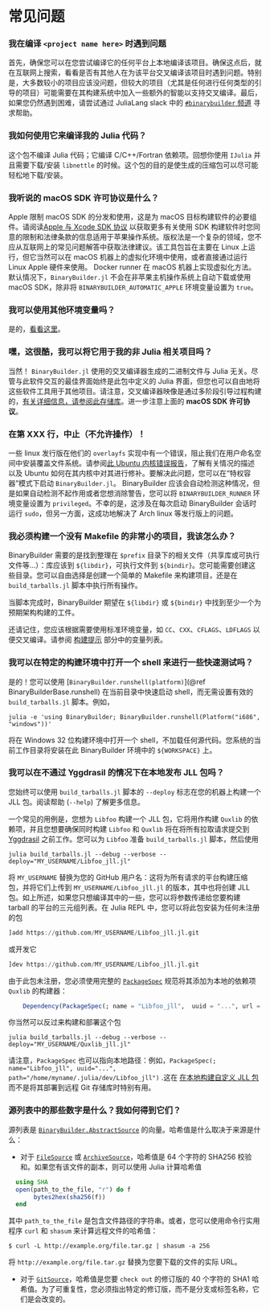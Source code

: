 
# 常见问题

### 我在编译 `<project name here>` 时遇到问题

首先，确保您可以在您尝试编译它的任何平台上本地编译该项目。确保这点后，就在互联网上搜索，看看是否有其他人在为该平台交叉编译该项目时遇到问题。特别是，大多数较小的项目应该没问题，但较大的项目（尤其是任何进行任何类型的引导的项目）可能需要在其构建系统中加入一些额外的智能以支持交叉编译。最后，如果您仍然遇到困难，请尝试通过 JuliaLang slack 中的 [`#binarybuilder` 频道](https://julialang.slack.com/archives/C674ELDNX) 寻求帮助。

### 我如何使用它来编译我的 Julia 代码？

这个包不编译 Julia 代码；它编译 C/C++/Fortran 依赖项。回想你使用 `IJulia` 并且需要下载/安装 `libnettle` 的时候。这个包的目的是使生成的压缩包可以尽可能轻松地下载/安装。

### 我听说的 macOS SDK 许可协议是什么？

Apple 限制 macOS SDK 的分发和使用，这是为 macOS 目标构建软件的必要组件。请阅读[Apple 与 Xcode SDK 协议](https://images.apple.com/legal/sla/docs/xcode.pdf) 以获取更多有关使用 SDK 构建软件时您同意的限制和法律条款的信息适用于苹果操作系统。版权法是一个复杂的领域，您不应从互联网上的常见问题解答中获取法律建议。该工具包旨在主要在 Linux 上运行，但它当然可以在 macOS 机器上的虚拟化环境中使用，或者直接通过运行 Linux Apple 硬件来使用。 Docker runner 在 macOS 机器上实现虚拟化方法。默认情况下，`BinaryBuilder.jl` 不会在非苹果主机操作系统上自动下载或使用 macOS SDK，除非将 `BINARYBUILDER_AUTOMATIC_APPLE` 环境变量设置为 `true`。

### 我可以使用其他环境变量吗？

是的，[看看这里](environment_variables.md)。


### 嘿，这很酷，我可以将它用于我的非 Julia 相关项目吗？

当然！ `BinaryBuilder.jl` 使用的交叉编译器生成的二进制文件与 Julia 无关。尽管与此软件交互的最佳界面始终是此包中定义的 Julia 界面，但您也可以自由地将这些软件工具用于其他项目。请注意，交叉编译器映像是通过多阶段引导过程构建的，[有关详细信息，请参阅此存储库](https://github.com/JuliaPackaging/Yggdrasil)。进一步注意上面的 **macOS SDK 许可协议**。

### 在第 XXX 行，中止（不允许操作）！

一些 linux 发行版在他们的 `overlayfs` 实现中有一个错误，阻止我们在用户命名空间中安装覆盖文件系统。请参阅[此 Ubuntu 内核错误报告](https://bugs.launchpad.net/ubuntu/+source/linux/+bug/1531747)，了解有关情况的描述以及 Ubuntu 如何在其内核中对其进行修补。要解决此问题，您可以在“特权容器”模式下启动 `BinaryBuilder.jl`。 BinaryBuilder 应该会自动检测这种情况，但是如果自动检测不起作用或者您想消除警告，您可以将 `BINARYBUILDER_RUNNER` 环境变量设置为 `privileged`。不幸的是，这涉及在每次启动 BinaryBuilder 会话时运行 `sudo`，但另一方面，这成功地解决了 Arch linux 等发行版上的问题。

### 我必须构建一个没有 Makefile 的非常小的项目，我该怎么办？

BinaryBuilder 需要的是找到整理在 `$prefix` 目录下的相关文件（共享库或可执行文件等...）：库应该到 `${libdir}`，可执行文件到 `${bindir}`。您可能需要创建这些目录。您可以自由选择是创建一个简单的 Makefile 来构建项目，还是在 `build_tarballs.jl` 脚本中执行所有操作。

当脚本完成时，BinaryBuilder 期望在 `${libdir}` 或 `${bindir}` 中找到至少一个为预期架构构建的工件。

还请记住，您应该根据需要使用标准环境变量，如 `CC`、`CXX`、`CFLAGS`、`LDFLAGS` 以便交叉编译。请参阅 [构建提示](build_tips.md) 部分中的变量列表。

### 我可以在特定的构建环境中打开一个 shell 来进行一些快速测试吗？

是的！您可以使用 [`BinaryBuilder.runshell(platform)`](@ref BinaryBuilderBase.runshell) 在当前目录中快速启动 shell，而无需设置有效的 `build_tarballs.jl` 脚本。例如，

```
julia -e 'using BinaryBuilder; BinaryBuilder.runshell(Platform("i686", "windows"))'
```

将在 Windows 32 位构建环境中打开一个 shell，不加载任何源代码。您系统的当前工作目录将安装在此 BinaryBuilder 环境中的 `${WORKSPACE}` 上。

### 我可以在不通过 Yggdrasil 的情况下在本地发布 JLL 包吗？

您始终可以使用 `build_tarballs.jl` 脚本的 `--deploy` 标志在您的机器上构建一个 JLL 包。阅读帮助 (`--help`) 了解更多信息。

一个常见的用例是，您想为 `Libfoo` 构建一个 JLL 包，它将用作构建 `Quxlib` 的依赖项，并且您想要确保同时构建 `Libfoo` 和 `Quxlib` 将在将所有拉取请求提交到 [Yggdrasil](https://github.com/JuliaPackaging/Yggdrasil/) 之前工作。您可以为 `Libfoo` 准备 `build_tarballs.jl` 脚本，然后使用

```
julia build_tarballs.jl --debug --verbose --deploy="MY_USERNAME/Libfoo_jll.jl"
```

将 `MY_USERNAME` 替换为您的 GitHub 用户名：这将为所有请求的平台构建压缩包，并将它们上传到 `MY_USERNAME/Libfoo_jll.jl` 的版本，其中也将创建 JLL 包。如上所述，如果您只想编译其中的一些，您可以将参数传递给您要构建 tarball 的平台的三元组列表。在 Julia REPL 中，您可以将此包安装为任何未注册的包

```julia
]add https://github.com/MY_USERNAME/Libfoo_jll.jl.git
```

或开发它

```julia
]dev https://github.com/MY_USERNAME/Libfoo_jll.jl.git
```

由于此包未注册，您必须使用完整的 [`PackageSpec`](https://julialang.github.io/Pkg.jl/v1/api/#Pkg.PackageSpec) 规范将其添加为本地的依赖项 `Quxlib` 的构建器：

```julia
    Dependency(PackageSpec(; name = "Libfoo_jll",  uuid = "...", url = "https://github.com/MY_USERNAME/Libfoo_jll.jl.git"))
```

你当然可以反过来构建和部署这个包

```
julia build_tarballs.jl --debug --verbose --deploy="MY_USERNAME/Quxlib_jll.jl"
```

请注意，`PackageSpec` 也可以指向本地路径：例如，`PackageSpec(; name="Libfoo_jll", uuid="...", path="/home/myname/.julia/dev/Libfoo_jll")` .这在 [在本地构建自定义 JLL 包](@ref) 而不是将其部署到远程 Git 存储库时特别有用。

### 源列表中的那些数字是什么？我如何得到它们？

源列表是 [`BinaryBuilder.AbstractSource`](@ref) 的向量。哈希值是什么取决于来源是什么：

* 对于 [`FileSource`](@ref) 或 [`ArchiveSource`](@ref)，哈希值是 64 个字符的 SHA256 校验和。如果您有该文件的副本，则可以使用 Julia 计算哈希值

```julia
  using SHA
  open(path_to_the_file, "r") do f
       bytes2hex(sha256(f))
  end
  ```
  其中 `path_to_the_file` 是包含文件路径的字符串。或者，您可以使用命令行实用程序 `curl` 和 `shasum` 来计算远程文件的哈希值：

  ```
  $ curl -L http://example.org/file.tar.gz | shasum -a 256
  ```

  将 `http://example.org/file.tar.gz` 替换为您要下载的文件的实际 URL。

* 对于 [`GitSource`](@ref)，哈希值是您要 `check out` 的修订版的 40 个字符的 SHA1 哈希值。为了可重复性，您必须指出特定的修订版，而不是分支或标签名称，它们是会改变的。


